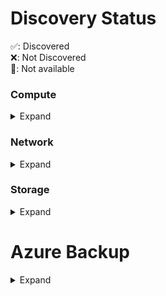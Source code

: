 # Discovery Status

✅: Discovered <br />
❌: Not Discovered <br />
🚫: Not available <br />

### Compute
<details>
<summary>Expand</summary>

### Function

| Evidence        | Azure | AWS |
|-----------------|-------|-----|
| Compute         | ✅     | ✅   |
| RuntimeLanguage | ✅    | ❌   |
| RuntimeVersion  | ✅    | ❌   |

### VirtualMachine

| Evidence          | Azure | AWS |
|-------------------|-------|-----|
| Compute           | ✅     | ✅   |
| BlockStorage      | ✅     | ✅   |
| MalwareProtection | ✅     | ❌   |
| BootLogging       | ✅     | ✅   |
| OSLogging         | ✅     | ✅   |
| AutomaticUpdates  | ✅     | ❌   |

#### Compute
| Evidence          | Azure | AWS |
|-------------------|-------|-----|
| Resource          | ✅     | ✅   |
| NetworkInterfaces | ✅     | ✅   |
| ResourceLogging  | ✅     |    |
| Backups  | ❌ |    |

#### Resource
| Evidence    | Azure | AWS |
|-------------|-------|-----|
| ID          | ✅     | ✅   |
| Name        | ✅     | ✅   |
| Type        | ✅     | ✅   |
| GeoLocation | ✅     | ✅   |
| Labels      | ✅     | ✅   |

#### OSLogging
| Evidence        | Azure | AWS |
|-----------------|-------|-----|
| Auditing        | ✅     | 🚫  |
| SecurityFeature | ✅     | 🚫  |
| Enabled         | ✅     | ❌   |
| LoggingService  | ✅     | 🚫  |
| RetentionPeriod | ✅     | 🚫  |

#### BootLogging
| Evidence        | Azure | AWS |
|-----------------|-------|-----|
| Auditing        | ✅     | 🚫  |
| SecurityFeature | ✅     | 🚫  |
| Enabled         | ✅     | ❌   |
| LoggingService  | ✅     | 🚫  |
| RetentionPeriod | ✅     | 🚫  |

#### ResourceLogging
| Evidence                  | Azure | AWS |
|-----------------          |-------|-----|
| MonitoringLogDataEnabled  | ✅     |   |
| SecurityAlertsEnabled     | ✅     |   |


### BlockStorage

| Evidence          | Azure | AWS |
|-------------------|-------|-----|
| Resource          | ✅     | ✅   |
| AtRestEncryption  | ✅     | ✅   |
| Immutability      | ✅     | ❌   |
| Backups      | ✅     |  ❌  |

#### ManagedKeyEncryption
| Evidence  | Azure | AWS |
|-----------|-------|-----|
| Enabled   | ✅     | ❌   |
| Algorithm | ✅     | ❌   |

#### CustomerKeyEncryption
| Evidence  | Azure | AWS |
|-----------|-------|-----|
| Enabled   | ✅     | ❌   |
| Algorithm | ❌     | ❌   |
| KeyUrl    | ✅     | ❌   |

</details>

### Network
<details>
<summary>Expand</summary>


### LoadBalancer
| Evidence          | Azure | AWS |
|-------------------|-------|-----|
| Networkservice    | ✅     | ❌   |
| AccessRestriction | ✅     | ❌   |
| HttpEndpoints     | ✅     | ❌   |
| Networkservices   | ✅     | ❌   |
| Urls              | ✅     | ❌   |

#### Networkservice
| Evidence             | Azure | AWS |
|----------------------|-------|-----|
| Networking           | ✅     | ❌   |
| Authenticity         | ✅     | ❌   |
| Compute              | ✅     | ❌   |
| TransportEncryption  | ✅     | ❌   |
| Ips                  | ✅     | ❌   |
| Ports                | ✅     | ❌   |

### Networkinterfaces
| Evidence          | Azure | AWS |
|-------------------|-------|-----|
| Networking        | ✅     | ✅   |
| Networkservice    | ❌     | ❌   |
| AccessRestriction | partly     | ❌   |
</details>

### Storage
<details>
<summary>Expand</summary>

### ObjectStorage
| Evidence     | Azure | AWS |
|--------------|-------|-----|
| Storage      | ✅     | ✅   |
| PublicAccess | ✅     | ❌   |
| Backups  | ✅     |    |

#### Storage
| Evidence         | Azure | AWS |
|------------------|-------|-----|
| Resource         | ✅     | ✅   |
| AtRestEncryption | ✅     | ✅   |
| Immutability     | ✅     | ❌   |
| ResourceLogging  | ✅     |    |
| Backups  | ✅     |    |

### ObjectStorageService
| Evidence       | Azure | AWS |
|----------------|-------|-----|
| NetworkService | ✅     | ✅   |
| HttpEndpoint   | ✅     | ✅   |

#### Networkservice
| Evidence             | Azure | AWS |
|----------------------|-------|-----|
| Networking           | ✅     | ✅   |
| Authenticity         | ❌     | ❌   |
| Compute              | ❌     | ❌   |  
| TransportEncryption  | ✅     | ✅   |
| Ips                  | ❌     | ❌   |
| Ports                | ❌     | ❌   |

#### HttpEndpoint
| Evidence            | Azure    | AWS |
|---------------------|----------|-----|
| Url                 | ✅        | ✅   |
| TransportEncryption | ✅        | ✅   |

### FileStorage
| Evidence          | Azure | AWS |
|-------------------|-------|-----|
| Storage           | ✅     | ❌   |
|Backups             |         |  ❌  |

#### ManagedKeyEncryption
| Evidence  | Azure | AWS |
|-----------|-------|-----|
| Enabled   | ✅     | ✅   |
| Algorithm | ✅     | ✅   |

#### CustomerKeyEncryption
| Evidence   | Azure | AWS |
|------------|-------|-----|
| Enabled    | ✅     | ✅   |
| Algorithm  | ❌     | ❌   |
| KeyUrl     | ✅     | ✅   |

### Database Storage
| Evidence     | Azure | AWS |
|--------------|-------|-----|
| Storage      | ✅     | ❌   |
| Parent       |  ✅    | ❌   |

### Database Service
| Evidence     | Azure | AWS |
|--------------|-------|-----|
| NetworkService      | ✅     | ❌   |
| AnomalyDetection       |  ✅    | ❌   |

#### Networkservice
| Evidence             | Azure | AWS |
|----------------------|-------|-----|
| Networking           | ✅     | ✅   |
| Authenticity         | ❌     | ❌   |
| Compute              | ❌     | ❌   |  
| TransportEncryption  | ❌     | ✅   |
| Ips                  | ❌     | ❌   |
| Ports                | ❌     | ❌   |
</details>

# Azure Backup
<details>
<summary>Expand</summary>

There are 2 different backup solutions for different resources
- Backup Vaults and
- Recovery Services Vault.

| Resource   | Backup Vaults | Recovery Services Vault |
|------------|-------|-----|
| Azure Virtual Machine | | x |
| Azure Storage (Files)| | x |
| Azure Backup Agent| | x |
| Azure Backup Server| | x |
| DPM| | x |
| SQL in Azure VM | | x |
| SAP HANA in Azure VM | | x |
| Azure Storage (Blobs) | x | |
| Azure disks | x | |
| Azure Database for PostgreSQL servers | x | |
| Kubernetes Services | x | |
</details>
